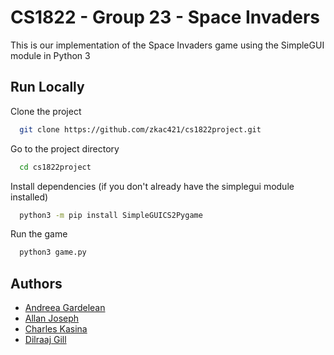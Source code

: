 # CS1822 - Group 23 - Space Invaders

This is our implementation of the Space Invaders game using the SimpleGUI module in Python 3

## Run Locally

Clone the project

```bash
  git clone https://github.com/zkac421/cs1822project.git
```

Go to the project directory

```bash
  cd cs1822project
```

Install dependencies (if you don't already have the simplegui module installed)

```bash
  python3 -m pip install SimpleGUICS2Pygame
```

Run the game

```bash
  python3 game.py
```

## Authors

- [Andreea Gardelean](https://github.com/AndreeaGardelean)
- [Allan Joseph](https://github.com/zkac291)
- [Charles Kasina](https://github.com/zkac421)
- [Dilraaj Gill](https://github.com/DilraajGill)
